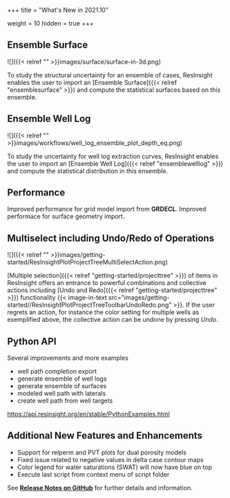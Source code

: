+++
title = "What's New in 2021.10"

weight = 10
hidden = true
+++


## Ensemble Surface
![]({{< relref "" >}}images/surface/surface-in-3d.png)

 To study the structural uncertainty for an ensemble of cases, ResInsight enables the user to import an [Ensemble Surface]({{< relref "ensemblesurface" >}}) and compute the statistical surfaces based on this ensemble.

## Ensemble Well Log
![]({{< relref "" >}}images/workflows/well_log_ensemble_plot_depth_eq.png)

To study the uncertainty for well log extraction curves, ResInsight enables the user to import an [Ensemble Well Log]({{< relref "ensemblewelllog" >}}) and compute the statistical distribution in this ensemble. 

## Performance
Improved performance for grid model import from **GRDECL**. Improved performace for surface geometry import.

## Multiselect including Undo/Redo of Operations
![]({{< relref "" >}}images/getting-started/ResInsightPlotProjectTreeMultiSelectAction.png)

[Multiple selection]({{< relref "getting-started/projecttree" >}}) of items in ResInsight offers an entrance to powerful combinations and collective actions including [Undo and Redo]({{< relref "getting-started/projecttree" >}}) functionality {{< image-in-text src="images/getting-started//ResInsightPlotProjectTreeToolbarUndoRedo.png" >}}. If the user regrets an action, for instance the color setting for multiple wells as exemplified above, the collective action can be undone by pressing *Undo*.

## Python API
Several improvements and more examples

- well path completion export
- generate ensemble of well logs
- generate ensemble of surfaces
- modeled well path with laterals
- create well path from well targets

https://api.resinsight.org/en/stable/PythonExamples.html



## Additional New Features and Enhancements

- Support for relperm and PVT plots for dual porosity models
- Fixed issue related to negative values in delta case contour maps
- Color legend for water saturations (SWAT) will now have blue on top
- Execute last script from context menu of script folder

See [**Release Notes on GitHub**](https://github.com/OPM/ResInsight/releases/) for further details and information.
